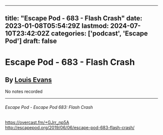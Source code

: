 
---
title: "Escape Pod - 683 - Flash Crash"
date: 2023-01-08T05:54:29Z
lastmod: 2024-07-10T23:42:02Z
categories: ['podcast', 'Escape Pod']
draft: false
---


# Escape Pod - 683 - Flash Crash
## By [Louis Evans](https://escapepod.org/people/louis-evans/)

No notes recorded

- - -
###### Escape Pod - Escape Pod 683: Flash Crash

https://overcast.fm/+GJrr_np5A  
http://escapepod.org/2019/06/06/escape-pod-683-flash-crash/

<!-- #public #podcast #Escape Pod# -->

<!-- {BearID:0FDD6D2E-8668-470B-9E67-CDB5A1F3ADAF-28016-00002D97D11C966E} -->

